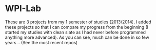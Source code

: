 # WPI-Lab
 These are 3 projects from my 1 semester of studies (2013/2014). I added these projects so that I can compare my progress from the beginning (I started my studies with clean slate as I had never before programmed anything more advanced). As you can see, much can be done in so few years... (See the most recent repos)
